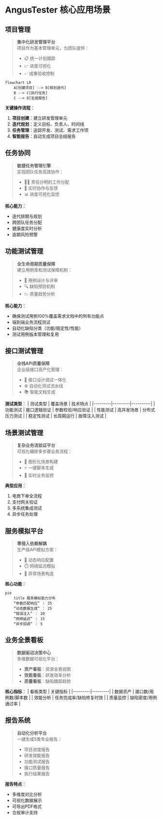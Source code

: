# AngusTester 核心应用场景

## 项目管理

> **集中化研发管理平台**  
> 项目作为基本管理单元，为团队提供：
> - 📋 统一计划跟踪
> - 📈 进度可视化
> - ✅ 成果验收控制

```mermaid
flowchart LR
    A[创建项目] --> B[规划迭代]
    B --> C[执行任务]
    C --> D[生成报告]
```

**关键操作流程**：
1. **项目创建**：建立研发管理单元
2. **迭代规划**：定义目标、负责人、时间线
3. **任务管理**：追踪开发、测试、需求工作项
4. **智能报告**：自动生成项目总结报告

<Vid src="./images/scenarios/project.mp4" />

## 任务协同

> **敏捷任务管理引擎**  
> 实现团队任务高效协作：
> - 👨‍💼 责任分明的工作分配
> - 🔄 实时协作与反馈
> - 📊 进度可视化监控

**核心能力**：
- 迭代排期与规划
- 跨团队任务分配
- 健康度实时分析
- 逾期风险预警

<Vid src="./images/scenarios/task.mp4" />

## 功能测试管理

> **全生命周期质量保障**  
> 建立用例库和测试保障机制：
> - 📝 用例设计与评审
> - 🔍 缺陷预防机制
> - 📉 质量趋势分析

**核心能力**：
- 确保测试用例100%覆盖需求文档中的所有功能点
- 端到端业务流程测试
- 自动化缺陷分类（功能/稳定性/性能）
- 测试用例版本管理和复用

<Vid src="./images/scenarios/case.mp4" />

## 接口测试管理

> **全栈API质量保障**  
> 企业级接口资产化管理：
> - 🧩 接口设计调试一体化
> - ⚙️ 自动化测试流水线
> - 📚 智能文档生成

**测试类型**：
| 测试类型 | 覆盖场景 | 技术特点 |
|---------|---------|----------|
| 功能测试 | 接口逻辑验证 | 参数校验/响应验证 |
| 性能测试 | 高并发场景 | 分布式压力测试 |
| 稳定性测试 | 长周期运行 | 故障注入测试 |

<Vid src="./images/scenarios/test.mp4" />

## 场景测试管理

> **复杂业务流验证平台**  
> 可视化编排多步骤业务流程：
> - 🧩 图形化场景构建
> - ⚡️ 一键脚本生成
> - 🚨 实时业务监控

**典型应用**：
1. 电商下单全流程
2. 支付网关验证
3. 多系统集成测试
4. 异步任务处理

<Vid src="./images/scenarios/scenarios.mp4" />

## 服务模拟平台

> **零侵入依赖解耦**  
> 生产级API模拟方案：
> - 🔧 动态响应配置
> - ⏱️ 网络延迟模拟
> - 🧪 异常场景构造

**核心功能**：
```mermaid
pie
    title 服务模拟能力分布
    “参数匹配响应” ： 35
    “动态数据生成” ： 25
    “错误注入” ： 20
    “网络延迟” ： 15
    “异步回调” ： 5
```

<Vid src="./images/scenarios/mock.mp4" />

## 业务全景看板

> **数据驱动决策中心**  
> 多维数据可视化平台：
> - **资产看板**：资源全景视图
> - **效能看板**：研发效率分析
> - **质量看板**：缺陷跟踪趋势

**核心指标**：
| 看板类型 | 关键指标 |
|---------|---------|
| 数据资产 | 接口数/用例数/脚本数 |
| 效能分析 | 任务完成率/缺陷修复时效 |
| 质量监控 | 缺陷密度/用例通过率 |

<Vid src="./images/scenarios/kanban.mp4" />

## 报告系统

> **自动化分析平台**  
> 一键生成5类专业报告：
> - 项目进度报告
> - 研发效能报告
> - 功能测试报告
> - 接口质量报告
> - 执行结果报告

**报告特点**：
- 多维度对比分析
- 可视化数据展示
- 可导出PDF格式
- 合规审计支持

<Vid src="./images/scenarios/report.mp4" />

